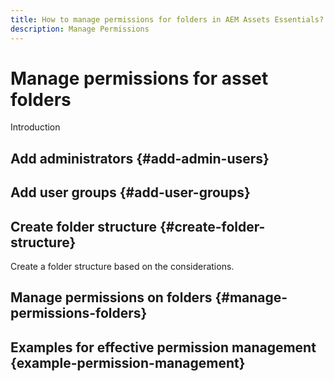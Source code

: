 ```yaml
---
title: How to manage permissions for folders in AEM Assets Essentials?
description: Manage Permissions
---
```

# Manage permissions for asset folders

Introduction

## Add administrators {#add-admin-users}

## Add user groups {#add-user-groups}

## Create folder structure {#create-folder-structure}

Create a folder structure based on the considerations.

## Manage permissions on folders {#manage-permissions-folders}

## Examples for effective permission management {example-permission-management}



